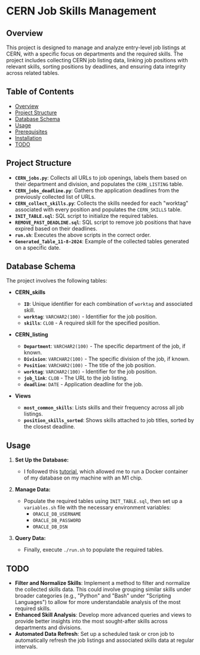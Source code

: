 # CERN Job Skills Management

## Overview

This project is designed to manage and analyze entry-level job listings at CERN, with a specific focus on departments and the required skills. The project includes collecting CERN job listing data, linking job positions with relevant skills, sorting positions by deadlines, and ensuring data integrity across related tables.

## Table of Contents

- [Overview](#overview)
- [Project Structure](#project-structure)
- [Database Schema](#database-schema)
- [Usage](#usage)
- [Prerequisites](#prerequisites)
- [Installation](#installation)
- [TODO](#todo)

## Project Structure

- **`CERN_jobs.py`**: Collects all URLs to job openings, labels them based on their department and division, and populates the `CERN_LISTING` table.
- **`CERN_jobs_deadline.py`**: Gathers the application deadlines from the previously collected list of URLs.
- **`CERN_collect_skills.py`**: Collects the skills needed for each "worktag" associated with every position and populates the `CERN_SKILLS` table.
- **`INIT_TABLE.sql`**: SQL script to initialize the required tables.
- **`REMOVE_PAST_DEADLINE.sql`**: SQL script to remove job positions that have expired based on their deadlines.
- **`run.sh`**: Executes the above scripts in the correct order.
- **`Generated_Table_11-8-2024`**: Example of the collected tables generated on a specific date.

## Database Schema

The project involves the following tables:

- **CERN_skills**
  - **`ID`**: Unique identifier for each combination of `worktag` and associated skill.
  - **`worktag`**: `VARCHAR2(100)` - Identifier for the job position.
  - **`skills`**: `CLOB` - A required skill for the specified position.

- **CERN_listing**
  - **`Department`**: `VARCHAR2(100)` - The specific department of the job, if known.
  - **`Division`**: `VARCHAR2(100)` - The specific division of the job, if known.
  - **`Position`**: `VARCHAR2(100)` - The title of the job position.
  - **`worktag`**: `VARCHAR2(100)` - Identifier for the job position.
  - **`job_link`**: `CLOB` - The URL to the job listing.
  - **`deadline`**: `DATE` - Application deadline for the job.

- **Views**
  - **`most_common_skills`**: Lists skills and their frequency across all job listings.
  - **`position_skills_sorted`**: Shows skills attached to job titles, sorted by the closest deadline.

## Usage

1. **Set Up the Database:**
   - I followed this [tutorial](https://www.youtube.com/watch?v=uxvoMhkKUPE), which allowed me to run a Docker container of my database on my machine with an M1 chip.

2. **Manage Data:**
   - Populate the required tables using `INIT_TABLE.sql`, then set up a `variables.sh` file with the necessary environment variables:
     - `ORACLE_DB_USERNAME`
     - `ORACLE_DB_PASSWORD`
     - `ORACLE_DB_DSN`

3. **Query Data:**
   - Finally, execute `./run.sh` to populate the required tables.

## TODO

- **Filter and Normalize Skills**: Implement a method to filter and normalize the collected skills data. This could involve grouping similar skills under broader categories (e.g., "Python" and "Bash" under "Scripting Languages") to allow for more understandable analysis of the most required skills.
- **Enhanced Skill Analysis**: Develop more advanced queries and views to provide better insights into the most sought-after skills across departments and divisions.
- **Automated Data Refresh**: Set up a scheduled task or cron job to automatically refresh the job listings and associated skills data at regular intervals.
